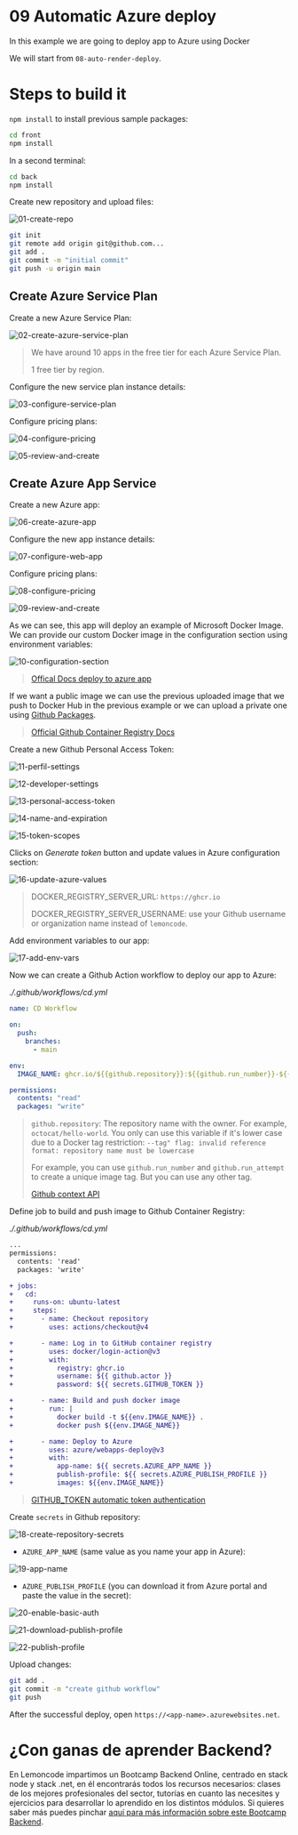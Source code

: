 # 09 Automatic Azure deploy

In this example we are going to deploy app to Azure using Docker

We will start from `08-auto-render-deploy`.

# Steps to build it

`npm install` to install previous sample packages:

```bash
cd front
npm install

```

In a second terminal:

```bash
cd back
npm install

```

Create new repository and upload files:

![01-create-repo](./readme-resources/01-create-repo.png)

```bash
git init
git remote add origin git@github.com...
git add .
git commit -m "initial commit"
git push -u origin main

```

## Create Azure Service Plan

Create a new Azure Service Plan:

![02-create-azure-service-plan](./readme-resources/02-create-azure-service-plan.png)

> We have around 10 apps in the free tier for each Azure Service Plan.
>
> 1 free tier by region.

Configure the new service plan instance details:

![03-configure-service-plan](./readme-resources/03-configure-service-plan.png)

Configure pricing plans:

![04-configure-pricing](./readme-resources/04-configure-pricing.png)

![05-review-and-create](./readme-resources/05-review-and-create.png)

## Create Azure App Service

Create a new Azure app:

![06-create-azure-app](./readme-resources/06-create-azure-app.png)

Configure the new app instance details:

![07-configure-web-app](./readme-resources/07-configure-web-app.png)

Configure pricing plans:

![08-configure-pricing](./readme-resources/08-configure-pricing.png)

![09-review-and-create](./readme-resources/09-review-and-create.png)

As we can see, this app will deploy an example of Microsoft Docker Image. We can provide our custom Docker image in the configuration section using environment variables:

![10-configuration-section](./readme-resources/10-configuration-section.png)

> [Offical Docs deploy to azure app](https://docs.github.com/en/actions/deployment/deploying-to-your-cloud-provider/deploying-to-azure/deploying-docker-to-azure-app-service)

If we want a public image we can use the previous uploaded image that we push to Docker Hub in the previous example or we can upload a private one using [Github Packages](https://github.com/features/packages).

> [Official Github Container Registry Docs](https://docs.github.com/en/packages/working-with-a-github-packages-registry/working-with-the-container-registry)

Create a new Github Personal Access Token:

![11-perfil-settings](./readme-resources/11-perfil-settings.png)

![12-developer-settings](./readme-resources/12-developer-settings.png)

![13-personal-access-token](./readme-resources/13-personal-access-token.png)

![14-name-and-expiration](./readme-resources/14-name-and-expiration.png)

![15-token-scopes](./readme-resources/15-token-scopes.png)

Clicks on _Generate token_ button and update values in Azure configuration section:

![16-update-azure-values](./readme-resources/16-update-azure-values.png)

> DOCKER_REGISTRY_SERVER_URL: `https://ghcr.io`
>
> DOCKER_REGISTRY_SERVER_USERNAME: use your Github username or organization name instead of `lemoncode`.

Add environment variables to our app:

![17-add-env-vars](./readme-resources/17-add-env-vars.png)

Now we can create a Github Action workflow to deploy our app to Azure:

_./.github/workflows/cd.yml_

```yml
name: CD Workflow

on:
  push:
    branches:
      - main

env:
  IMAGE_NAME: ghcr.io/${{github.repository}}:${{github.run_number}}-${{github.run_attempt}}

permissions:
  contents: "read"
  packages: "write"
```

> `github.repository`: The repository name with the owner. For example, `octocat/hello-world`. You only can use this variable if it's lower case due to a Docker tag restriction: `--tag" flag: invalid reference format: repository name must be lowercase`
> 
> For example, you can use `github.run_number` and `github.run_attempt` to create a unique image tag. But you can use any other tag.
>
> [Github context API](https://docs.github.com/en/actions/learn-github-actions/contexts#github-context)

Define job to build and push image to Github Container Registry:

_./.github/workflows/cd.yml_

```diff
...
permissions:
  contents: 'read'
  packages: 'write'

+ jobs:
+   cd:
+     runs-on: ubuntu-latest
+     steps:
+       - name: Checkout repository
+         uses: actions/checkout@v4

+       - name: Log in to GitHub container registry
+         uses: docker/login-action@v3
+         with:
+           registry: ghcr.io
+           username: ${{ github.actor }}
+           password: ${{ secrets.GITHUB_TOKEN }}

+       - name: Build and push docker image
+         run: |
+           docker build -t ${{env.IMAGE_NAME}} .
+           docker push ${{env.IMAGE_NAME}}

+       - name: Deploy to Azure
+         uses: azure/webapps-deploy@v3
+         with:
+           app-name: ${{ secrets.AZURE_APP_NAME }}
+           publish-profile: ${{ secrets.AZURE_PUBLISH_PROFILE }}
+           images: ${{env.IMAGE_NAME}}

```

> [GITHUB_TOKEN automatic token authentication](https://docs.github.com/en/actions/security-guides/automatic-token-authentication)

Create `secrets` in Github repository:

![18-create-repository-secrets](./readme-resources/18-create-repository-secrets.png)

- `AZURE_APP_NAME` (same value as you name your app in Azure):

![19-app-name](./readme-resources/19-app-name.png)

- `AZURE_PUBLISH_PROFILE` (you can download it from Azure portal and paste the value in the secret):

![20-enable-basic-auth](./readme-resources/20-enable-basic-auth.png)

![21-download-publish-profile](./readme-resources/21-download-publish-profile.png)

![22-publish-profile](./readme-resources/22-publish-profile.png)

Upload changes:

```bash
git add .
git commit -m "create github workflow"
git push

```

After the successful deploy, open `https://<app-name>.azurewebsites.net`.

# ¿Con ganas de aprender Backend?

En Lemoncode impartimos un Bootcamp Backend Online, centrado en stack node y stack .net, en él encontrarás todos los recursos necesarios: clases de los mejores profesionales del sector, tutorías en cuanto las necesites y ejercicios para desarrollar lo aprendido en los distintos módulos. Si quieres saber más puedes pinchar [aquí para más información sobre este Bootcamp Backend](https://lemoncode.net/bootcamp-backend#bootcamp-backend/banner).
